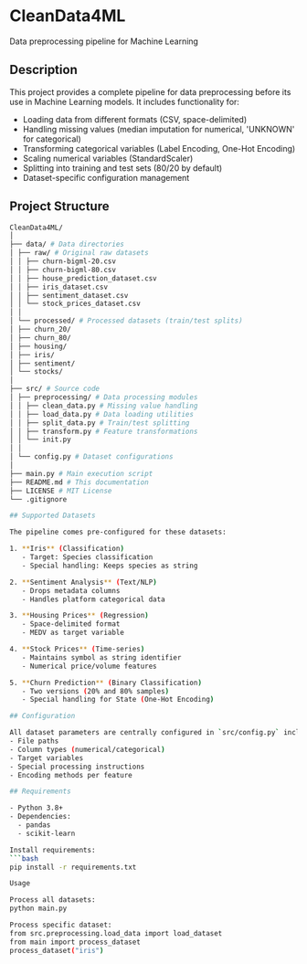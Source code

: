 # CleanData4ML

Data preprocessing pipeline for Machine Learning

## Description

This project provides a complete pipeline for data preprocessing before its use in Machine Learning models. It includes functionality for:

- Loading data from different formats (CSV, space-delimited)
- Handling missing values (median imputation for numerical, 'UNKNOWN' for categorical)
- Transforming categorical variables (Label Encoding, One-Hot Encoding)
- Scaling numerical variables (StandardScaler)
- Splitting into training and test sets (80/20 by default)
- Dataset-specific configuration management

## Project Structure
```bash
CleanData4ML/
│
├── data/ # Data directories
│ ├── raw/ # Original raw datasets
│ │ ├── churn-bigml-20.csv
│ │ ├── churn-bigml-80.csv
│ │ ├── house_prediction_dataset.csv
│ │ ├── iris_dataset.csv
│ │ ├── sentiment_dataset.csv
│ │ └── stock_prices_dataset.csv
│ │
│ └── processed/ # Processed datasets (train/test splits)
│ ├── churn_20/
│ ├── churn_80/
│ ├── housing/
│ ├── iris/
│ ├── sentiment/
│ └── stocks/
│
├── src/ # Source code
│ ├── preprocessing/ # Data processing modules
│ │ ├── clean_data.py # Missing value handling
│ │ ├── load_data.py # Data loading utilities
│ │ ├── split_data.py # Train/test splitting
│ │ ├── transform.py # Feature transformations
│ │ └── init.py
│ │
│ └── config.py # Dataset configurations
│
├── main.py # Main execution script
├── README.md # This documentation
├── LICENSE # MIT License
└── .gitignore

## Supported Datasets

The pipeline comes pre-configured for these datasets:

1. **Iris** (Classification)
   - Target: Species classification
   - Special handling: Keeps species as string

2. **Sentiment Analysis** (Text/NLP)
   - Drops metadata columns
   - Handles platform categorical data

3. **Housing Prices** (Regression)
   - Space-delimited format
   - MEDV as target variable

4. **Stock Prices** (Time-series)
   - Maintains symbol as string identifier
   - Numerical price/volume features

5. **Churn Prediction** (Binary Classification)
   - Two versions (20% and 80% samples)
   - Special handling for State (One-Hot Encoding)

## Configuration

All dataset parameters are centrally configured in `src/config.py` including:
- File paths
- Column types (numerical/categorical)
- Target variables
- Special processing instructions
- Encoding methods per feature

## Requirements

- Python 3.8+
- Dependencies:
  - pandas
  - scikit-learn

Install requirements:
```bash
pip install -r requirements.txt

Usage

Process all datasets:
python main.py

Process specific dataset:
from src.preprocessing.load_data import load_dataset
from main import process_dataset
process_dataset("iris")  
